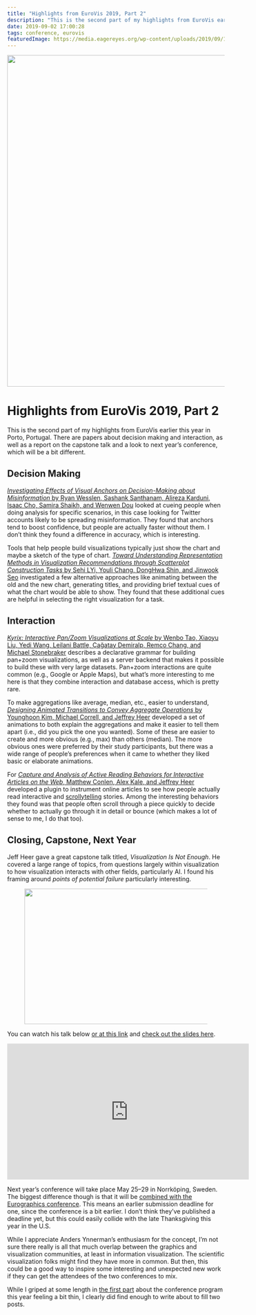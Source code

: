 ```yaml
---
title: "Highlights from EuroVis 2019, Part 2"
description: "This is the second part of my highlights from EuroVis earlier this year in Porto, Portugal. There are papers about decision making and interaction, as well as a report on the capstone talk and a look to next year’s conference, which will be a bit different."
date: 2019-09-02 17:00:28
tags: conference, eurovis
featuredImage: https://media.eagereyes.org/wp-content/uploads/2019/09/11526F34-8208-4DAB-B21B-A25A99A199E6.jpeg
---
```


<p align="center"><img src="https://media.eagereyes.org/wp-content/uploads/2019/09/11526F34-8208-4DAB-B21B-A25A99A199E6.jpeg" width="1024" height="768" /></p>

# Highlights from EuroVis 2019, Part 2

This is the second part of my highlights from EuroVis earlier this year in Porto, Portugal. There are papers about decision making and interaction, as well as a report on the capstone talk and a look to next year’s conference, which will be a bit different.

## Decision Making

<a href="https://osf.io/2pxy3/"><em>Investigating Effects of Visual Anchors on Decision-Making about Misinformation</em> by Ryan Wesslen, Sashank Santhanam, Alireza Karduni, Isaac Cho, Samira Shaikh, and Wenwen Dou</a> looked at cueing people when doing analysis for specific scenarios, in this case looking for Twitter accounts likely to be spreading misinformation. They found that anchors tend to boost confidence, but people are actually faster without them. I don’t think they found a difference in accuracy, which is interesting.

Tools that help people build visualizations typically just show the chart and maybe a sketch of the type of chart. <a href="http://hcil.snu.ac.kr/research/previews-animated-transitions-textual-descriptions"><em>Toward Understanding Representation Methods in Visualization Recommendations through Scatterplot Construction Tasks</em> by Sehi LYi, Youli Chang, DongHwa Shin, and Jinwook Seo</a> investigated a few alternative approaches like animating between the old and the new chart, generating titles, and providing brief textual cues of what the chart would be able to show. They found that these additional cues are helpful in selecting the right visualization for a task.

## Interaction

<a href="https://github.com/tracyhenry/kyrix"><em>Kyrix: Interactive Pan/Zoom Visualizations at Scale</em> by Wenbo Tao, Xiaoyu Liu, Yedi Wang, Leilani Battle, Çağatay Demiralp, Remco Chang, and Michael Stonebraker</a> describes a declarative grammar for building pan+zoom visualizations, as well as a server backend that makes it possible to build these with very large datasets. Pan+zoom interactions are quite common (e.g., Google or Apple Maps), but what’s more interesting to me here is that they combine interaction and database access, which is pretty rare.

To make aggregations like average, median, etc., easier to understand, <a href="https://idl.cs.washington.edu/papers/animated-aggregate-operations"><em>Designing Animated Transitions to Convey Aggregate Operations</em> by Younghoon Kim, Michael Correll, and Jeffrey Heer</a> developed a set of animations to both explain the aggregations and make it easier to tell them apart (i.e., did you pick the one you wanted). Some of these are easier to create and more obvious (e.g., max) than others (median). The more obvious ones were preferred by their study participants, but there was a wide range of people’s preferences when it came to whether they liked basic or elaborate animations.

For <a href="http://idl.cs.washington.edu/papers/idyll-analytics/"><em>Capture and Analysis of Active Reading Behaviors for Interactive Articles on the Web</em>, Matthew Conlen, Alex Kale, and Jeffrey Heer</a> developed a plugin to instrument online articles to see how people actually read interactive and <a href="/blog/2016/the-scrollytelling-scourge">scrollytelling</a> stories. Among the interesting behaviors they found was that people often scroll through a piece quickly to decide whether to actually go through it in detail or bounce (which makes a lot of sense to me, I do that too).

## Closing, Capstone, Next Year

Jeff Heer gave a great capstone talk titled, <em>Visualization Is Not Enough</em>. He covered a large range of topics, from questions largely within visualization to how visualization interacts with other fields, particularly AI. I found his framing around <em>points of potential failure</em> particularly interesting.

<figure class="wp-block-image"><img src="https://media.eagereyes.org/wp-content/uploads/2019/09/58C5C099-48C7-4E5B-B5FA-F9E0EAFDCCBE.jpeg" alt="" class="wp-image-12311" width="582" height="314"/></figure>

You can watch his talk below <a href="https://www.youtube.com/watch?v=bXrhrrgLPKg">or at this link</a> and <a href="https://homes.cs.washington.edu/~jheer/talks/EuroVis2019-Capstone.pdf">check out the slides here</a>.

<p align="center"><iframe width="560" height="315" src="https://www.youtube.com/embed/bXrhrrgLPKg?si=uD5RivOvU0xJUJvm" title="YouTube video player" frameborder="0" allow="accelerometer; autoplay; clipboard-write; encrypted-media; gyroscope; picture-in-picture; web-share" allowfullscreen></iframe></p>

Next year’s conference will take place May 25–29 in Norrköping, Sweden. The biggest difference though is that it will be <a href="https://conferences.eg.org/egev20/">combined with the Eurographics conference</a>. This means an earlier submission deadline for one, since the conference is a bit earlier. I don’t think they’ve published a deadline yet, but this could easily collide with the late Thanksgiving this year in the U.S.

While I appreciate Anders Ynnerman’s enthusiasm for the concept, I’m not sure there really is all that much overlap between the graphics and visualization communities, at least in information visualization. The scientific visualization folks might find they have more in common. But then, this could be a good way to inspire some interesting and unexpected new work if they can get the attendees of the two conferences to mix.

While I griped at some length in <a href="/blog/2019/highlights-from-eurovis-2019-part-1">the first part</a> about the conference program this year feeling a bit thin, I clearly did find enough to write about to fill two posts.


<PostedBy />


